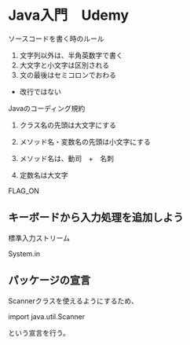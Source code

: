 # Java入門　Udemy

ソースコードを書く時のルール


1. 文字列以外は、半角英数字で書く
2. 大文字と小文字は区別される
3. 文の最後はセミコロンでおわる
 - 改行ではない
 
 Javaのコーディング規約
 
 1. クラス名の先頭は大文字にする
 
 2. メソッド名・変数名の先頭は小文字にする
 
 3. メソッド名は、動司　+　名刺
  
  4. 定数名は大文字
  
  FLAG_ON
  
  
  ## キーボードから入力処理を追加しよう
  
  標準入力ストリーム
  
  System.in
  
##  パッケージの宣言

Scannerクラスを使えるようにするため、

import java.util.Scanner

という宣言を行う。